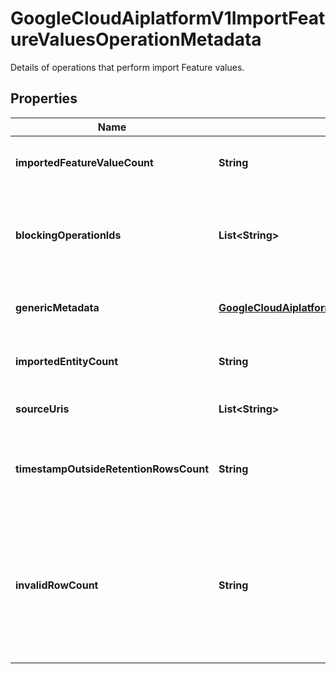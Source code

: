 

# GoogleCloudAiplatformV1ImportFeatureValuesOperationMetadata

Details of operations that perform import Feature values.

## Properties

| Name | Type | Description | Notes |
|------------ | ------------- | ------------- | -------------|
|**importedFeatureValueCount** | **String** | Number of Feature values that have been imported by the operation. |  [optional] |
|**blockingOperationIds** | **List&lt;String&gt;** | List of ImportFeatureValues operations running under a single EntityType that are blocking this operation. |  [optional] |
|**genericMetadata** | [**GoogleCloudAiplatformV1GenericOperationMetadata**](GoogleCloudAiplatformV1GenericOperationMetadata.md) | Operation metadata for Featurestore import Feature values. |  [optional] |
|**importedEntityCount** | **String** | Number of entities that have been imported by the operation. |  [optional] |
|**sourceUris** | **List&lt;String&gt;** | The source URI from where Feature values are imported. |  [optional] |
|**timestampOutsideRetentionRowsCount** | **String** | The number rows that weren&#39;t ingested due to having timestamps outside the retention boundary. |  [optional] |
|**invalidRowCount** | **String** | The number of rows in input source that weren&#39;t imported due to either * Not having any featureValues. * Having a null entityId. * Having a null timestamp. * Not being parsable (applicable for CSV sources). |  [optional] |



